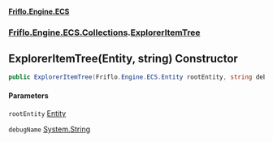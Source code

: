 #### [Friflo.Engine.ECS](index.md 'index')
### [Friflo.Engine.ECS.Collections](Friflo.Engine.ECS.Collections.md 'Friflo.Engine.ECS.Collections').[ExplorerItemTree](ExplorerItemTree.md 'Friflo.Engine.ECS.Collections.ExplorerItemTree')

## ExplorerItemTree(Entity, string) Constructor

```csharp
public ExplorerItemTree(Friflo.Engine.ECS.Entity rootEntity, string debugName);
```
#### Parameters

<a name='Friflo.Engine.ECS.Collections.ExplorerItemTree.ExplorerItemTree(Friflo.Engine.ECS.Entity,string).rootEntity'></a>

`rootEntity` [Entity](Entity.md 'Friflo.Engine.ECS.Entity')

<a name='Friflo.Engine.ECS.Collections.ExplorerItemTree.ExplorerItemTree(Friflo.Engine.ECS.Entity,string).debugName'></a>

`debugName` [System.String](https://docs.microsoft.com/en-us/dotnet/api/System.String 'System.String')